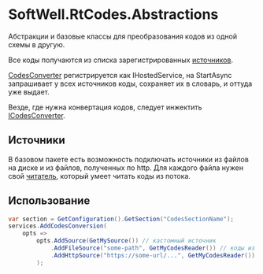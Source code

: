 # SoftWell.RtCodes.Abstractions

Абстракции и базовые классы для преобразования кодов из одной схемы в другую.

Все коды получаются из списка зарегистрированных [источников](./ICodesSource.cs).

[CodesConverter](./CodesConverter.cs) регистрируется как IHostedService, на StartAsync запрашивает у всех источников коды, сохраняет их в словарь, и оттуда уже выдает.

Везде, где нужна конвертация кодов, следует инжектить [ICodesConverter](./ICodesConverter.cs).


## Источники

В базовом пакете есть возможность подключать источники из файлов на диске и из файлов, полученных по http.
Для каждого файла нужен свой [читатель](./Sources/ICodesStreamReader.cs), который умеет читать коды из потока.


## Использование

```c#
var section = GetConfiguration().GetSection("CodesSectionName");
services.AddCodesConversion(
    opts => 
        opts.AddSource(GetMySource()) // кастомный источник
            .AddFileSource("some-path", GetMyCodesReader()) // коды из файла на диске
            .AddHttpSource("https://some-url/...", GetMyCodesReader()) // коды, полученные по http
        );
```